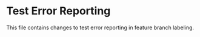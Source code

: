 # Test Error Reporting

This file contains changes to test error reporting in feature branch labeling.
